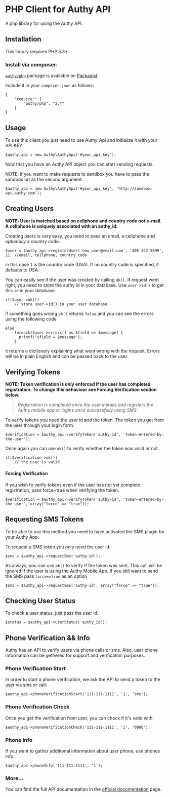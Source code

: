 # PHP Client for Authy API

A php library for using the Authy API.

## Installation

This library requires PHP 5.3+

### Install via composer:

[`authy/php`](http://packagist.org/packages/authy/php) package is available on [Packagist](http://packagist.org).

Include it in your `composer.json` as follows:

	{
	    "require": {
	        "authy/php": "2.*"
	    }
	}


## Usage

To use this client you just need to use Authy_Api and initialize it with your API KEY


    $authy_api = new Authy\AuthyApi('#your_api_key');

Now that you have an Authy API object you can start sending requests.

NOTE: if you want to make requests to sandbox you have to pass the sandbox url as the second argument:

	$authy_api = new Authy\AuthyApi('#your_api_key', 'http://sandbox-api.authy.com');


## Creating Users

__NOTE: User is matched based on cellphone and country code not e-mail.
A cellphone is uniquely associated with an authy_id.__

Creating users is very easy, you need to pass an email, a cellphone and _optionally_ a country code:

    $user = $authy_api->registerUser('new_user@email.com', '405-342-5699', 1); //email, cellphone, country_code

in this case `1` is the country code (USA). If no country code is specified, it defaults to USA.

You can easily see if the user was created by calling `ok()`.
If request went right, you need to store the authy id in your database. Use `user->id()` to get this `id` in your database.

    if($user->ok())
        // store user->id() in your user database

if something goes wrong `ok()` returns `false` and you can see the errors using the following code

    else
        foreach($user->errors() as $field => $message) {
          printf("$field = $message");
        }

it returns a dictionary explaining what went wrong with the request. Errors will be in plain English and can
be passed back to the user.


## Verifying Tokens


__NOTE: Token verification is only enforced if the user has completed registration. To change this behaviour see Forcing Verification section below.__

   >*Registration is completed once the user installs and registers the Authy mobile app or logins once successfully using SMS.*


To verify tokens you need the user id and the token. The token you get from the user through your login form.

    $verification = $authy_api->verifyToken('authy-id', 'token-entered-by-the-user');

Once again you can use `ok()` to verify whether the token was valid or not.

    if($verification->ok())
        // the user is valid

#### Forcing Verification

If you wish to verify tokens even if the user has not yet complete registration, pass force=true when verifying the token.

    $verification = $authy_api->verifyToken('authy-id', 'token-entered-by-the-user', array("force" => "true"));

## Requesting SMS Tokens
To be able to use this method you need to have activated the SMS plugin for your Authy App.

To request a SMS token you only need the user id.

	$sms = $authy_api->requestSms('authy-id');

As always, you can use `ok()` to verify if the token was sent.
This call will be ignored if the user is using the Authy Mobile App. If you still want to send
the SMS pass `force=>true` as an option

    $sms = $authy_api->requestSms('authy-id', array("force" => "true"));

## Checking User Status

To check a user status, just pass the user id.

    $status = $authy_api->userStatus('authy_id');

## Phone Verification && Info

Authy has an API to verify users via phone calls or sms. Also, user phone information can be gethered
for support and verification purposes.

### Phone Verification Start

In order to start a phone verification, we ask the API to send a token to the user via sms or call:

    $authy_api->phoneVerificationStart('111-111-1111', '1', 'sms');

### Phone Verification Check

Once you get the verification from user, you can check if it's valid with:

    $authy_api->phoneVerificationCheck('111-111-1111', '1', '0000');

### Phone Info

If you want to gather additional information about user phone, use phones info.

    $authy_api->phoneInfo('111-111-1111', '1');


### More…

You can find the full API documentation in the [official documentation](https://docs.authy.com) page.






